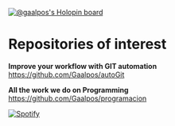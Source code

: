 [![@gaalpos's Holopin board](https://holopin.io/api/user/board?user=gaalpos)](https://holopin.io/@gaalpos)

# Repositories of interest

**Improve your workflow with GIT automation** https://github.com/Gaalpos/autoGit

**All the work we do on Programming** https://github.com/Gaalpos/programacion

[![Spotify](https://novatorem-o0bz0najk-gaalpos.vercel.app/api/spotify)](https://open.spotify.com/user/gabripazos13)
